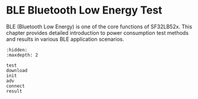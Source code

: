 #  BLE Bluetooth Low Energy Test

BLE (Bluetooth Low Energy) is one of the core functions of SF32LB52x. This chapter provides detailed introduction to power consumption test methods and results in various BLE application scenarios.

```{toctree}
:hidden:
:maxdepth: 2

test
download
init
adv
connect
result
```

